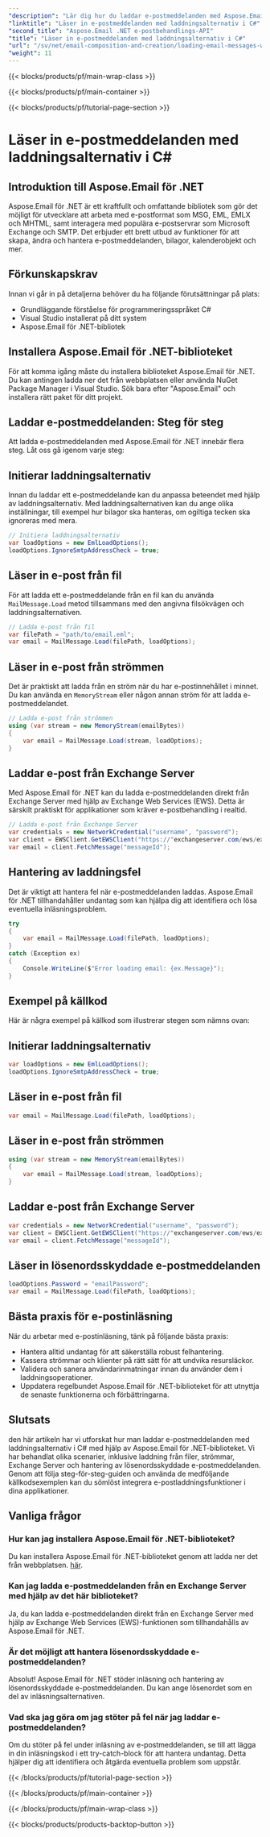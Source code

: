 ```yaml
---
"description": "Lär dig hur du laddar e-postmeddelanden med Aspose.Email för .NET i C#. Utforska steg-för-steg-guider och källkodsexempel för effektiv e-posthantering."
"linktitle": "Läser in e-postmeddelanden med laddningsalternativ i C#"
"second_title": "Aspose.Email .NET e-postbehandlings-API"
"title": "Läser in e-postmeddelanden med laddningsalternativ i C#"
"url": "/sv/net/email-composition-and-creation/loading-email-messages-with-load-options-in-csharp/"
"weight": 11
---
```


{{< blocks/products/pf/main-wrap-class >}}

{{< blocks/products/pf/main-container >}}

{{< blocks/products/pf/tutorial-page-section >}}

# Läser in e-postmeddelanden med laddningsalternativ i C#


## Introduktion till Aspose.Email för .NET

Aspose.Email för .NET är ett kraftfullt och omfattande bibliotek som gör det möjligt för utvecklare att arbeta med e-postformat som MSG, EML, EMLX och MHTML, samt interagera med populära e-postservrar som Microsoft Exchange och SMTP. Det erbjuder ett brett utbud av funktioner för att skapa, ändra och hantera e-postmeddelanden, bilagor, kalenderobjekt och mer.

## Förkunskapskrav

Innan vi går in på detaljerna behöver du ha följande förutsättningar på plats:

- Grundläggande förståelse för programmeringsspråket C#
- Visual Studio installerat på ditt system
- Aspose.Email för .NET-bibliotek

## Installera Aspose.Email för .NET-biblioteket

För att komma igång måste du installera biblioteket Aspose.Email för .NET. Du kan antingen ladda ner det från webbplatsen eller använda NuGet Package Manager i Visual Studio. Sök bara efter "Aspose.Email" och installera rätt paket för ditt projekt.

## Laddar e-postmeddelanden: Steg för steg

Att ladda e-postmeddelanden med Aspose.Email för .NET innebär flera steg. Låt oss gå igenom varje steg:

## Initierar laddningsalternativ

Innan du laddar ett e-postmeddelande kan du anpassa beteendet med hjälp av laddningsalternativ. Med laddningsalternativen kan du ange olika inställningar, till exempel hur bilagor ska hanteras, om ogiltiga tecken ska ignoreras med mera.

```csharp
// Initiera laddningsalternativ
var loadOptions = new EmlLoadOptions();
loadOptions.IgnoreSmtpAddressCheck = true;
```

## Läser in e-post från fil

För att ladda ett e-postmeddelande från en fil kan du använda `MailMessage.Load` metod tillsammans med den angivna filsökvägen och laddningsalternativen.

```csharp
// Ladda e-post från fil
var filePath = "path/to/email.eml";
var email = MailMessage.Load(filePath, loadOptions);
```

## Läser in e-post från strömmen

Det är praktiskt att ladda från en ström när du har e-postinnehållet i minnet. Du kan använda en `MemoryStream` eller någon annan ström för att ladda e-postmeddelandet.

```csharp
// Ladda e-post från strömmen
using (var stream = new MemoryStream(emailBytes))
{
    var email = MailMessage.Load(stream, loadOptions);
}
```

## Laddar e-post från Exchange Server

Med Aspose.Email för .NET kan du ladda e-postmeddelanden direkt från Exchange Server med hjälp av Exchange Web Services (EWS). Detta är särskilt praktiskt för applikationer som kräver e-postbehandling i realtid.

```csharp
// Ladda e-post från Exchange Server
var credentials = new NetworkCredential("username", "password");
var client = EWSClient.GetEWSClient("https://"exchangeserver.com/ews/exchange.asmx", inloggningsuppgifter);
var email = client.FetchMessage("messageId");
```

## Hantering av laddningsfel

Det är viktigt att hantera fel när e-postmeddelanden laddas. Aspose.Email för .NET tillhandahåller undantag som kan hjälpa dig att identifiera och lösa eventuella inläsningsproblem.

```csharp
try
{
    var email = MailMessage.Load(filePath, loadOptions);
}
catch (Exception ex)
{
    Console.WriteLine($"Error loading email: {ex.Message}");
}
```

## Exempel på källkod

Här är några exempel på källkod som illustrerar stegen som nämns ovan:

## Initierar laddningsalternativ

```csharp
var loadOptions = new EmlLoadOptions();
loadOptions.IgnoreSmtpAddressCheck = true;
```

## Läser in e-post från fil

```csharp
var email = MailMessage.Load(filePath, loadOptions);
```

## Läser in e-post från strömmen

```csharp
using (var stream = new MemoryStream(emailBytes))
{
    var email = MailMessage.Load(stream, loadOptions);
}
```

## Laddar e-post från Exchange Server

```csharp
var credentials = new NetworkCredential("username", "password");
var client = EWSClient.GetEWSClient("https://"exchangeserver.com/ews/exchange.asmx", inloggningsuppgifter);
var email = client.FetchMessage("messageId");
```

## Läser in lösenordsskyddade e-postmeddelanden

```csharp
loadOptions.Password = "emailPassword";
var email = MailMessage.Load(filePath, loadOptions);
```

## Bästa praxis för e-postinläsning

När du arbetar med e-postinläsning, tänk på följande bästa praxis:

- Hantera alltid undantag för att säkerställa robust felhantering.
- Kassera strömmar och klienter på rätt sätt för att undvika resursläckor.
- Validera och sanera användarinmatningar innan du använder dem i laddningsoperationer.
- Uppdatera regelbundet Aspose.Email för .NET-biblioteket för att utnyttja de senaste funktionerna och förbättringarna.

## Slutsats

den här artikeln har vi utforskat hur man laddar e-postmeddelanden med laddningsalternativ i C# med hjälp av Aspose.Email för .NET-biblioteket. Vi har behandlat olika scenarier, inklusive laddning från filer, strömmar, Exchange Server och hantering av lösenordsskyddade e-postmeddelanden. Genom att följa steg-för-steg-guiden och använda de medföljande källkodsexemplen kan du sömlöst integrera e-postladdningsfunktioner i dina applikationer.

## Vanliga frågor

### Hur kan jag installera Aspose.Email för .NET-biblioteket?

Du kan installera Aspose.Email för .NET-biblioteket genom att ladda ner det från webbplatsen. [här](https://releases.aspose.com/email/net).

### Kan jag ladda e-postmeddelanden från en Exchange Server med hjälp av det här biblioteket?

Ja, du kan ladda e-postmeddelanden direkt från en Exchange Server med hjälp av Exchange Web Services (EWS)-funktionen som tillhandahålls av Aspose.Email för .NET.

### Är det möjligt att hantera lösenordsskyddade e-postmeddelanden?

Absolut! Aspose.Email för .NET stöder inläsning och hantering av lösenordsskyddade e-postmeddelanden. Du kan ange lösenordet som en del av inläsningsalternativen.

### Vad ska jag göra om jag stöter på fel när jag laddar e-postmeddelanden?

Om du stöter på fel under inläsning av e-postmeddelanden, se till att lägga in din inläsningskod i ett try-catch-block för att hantera undantag. Detta hjälper dig att identifiera och åtgärda eventuella problem som uppstår.

{{< /blocks/products/pf/tutorial-page-section >}}

{{< /blocks/products/pf/main-container >}}

{{< /blocks/products/pf/main-wrap-class >}}

{{< blocks/products/products-backtop-button >}}